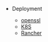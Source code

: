 
- Deployment

  - [openssl](prod/openssl.md)
  - [K8S](prod/k8s.md)
  - [Rancher](prod/rancher.md)

